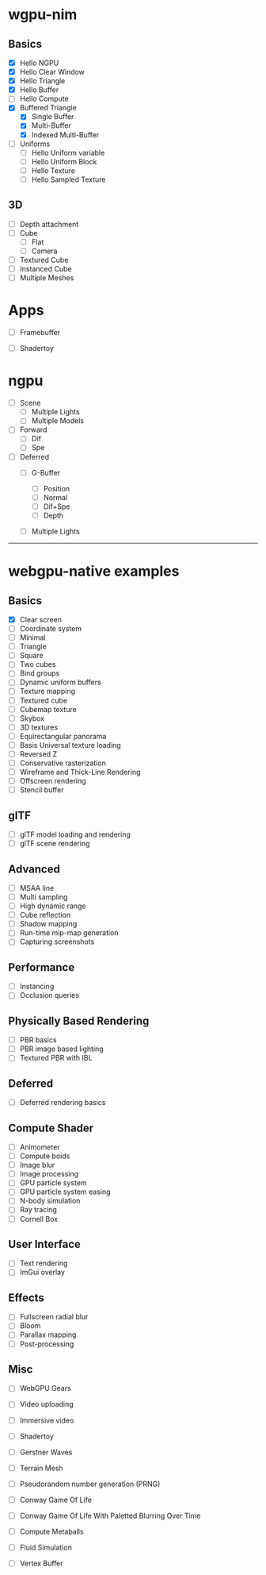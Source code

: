 # wgpu-nim
## Basics
- [x] Hello NGPU
- [x] Hello Clear Window
- [x] Hello Triangle
- [x] Hello Buffer
- [ ] Hello Compute
- [x] Buffered Triangle
  - [x] Single Buffer
  - [x] Multi-Buffer
  - [x] Indexed Multi-Buffer
- [ ] Uniforms
  - [ ] Hello Uniform variable
  - [ ] Hello Uniform Block
  - [ ] Hello Texture
  - [ ] Hello Sampled Texture

## 3D
- [ ] Depth attachment
- [ ] Cube
  - [ ] Flat
  - [ ] Camera
- [ ] Textured Cube
- [ ] Instanced Cube
- [ ] Multiple Meshes

# Apps
- [ ] Framebuffer
- [ ] Shadertoy


# ngpu
- [ ] Scene
  - [ ] Multiple Lights
  - [ ] Multiple Models

- [ ] Forward
  - [ ] Dif
  - [ ] Spe

- [ ] Deferred
  - [ ] G-Buffer
    - [ ] Position
    - [ ] Normal
    - [ ] Dif+Spe
    - [ ] Depth
  - [ ] Multiple Lights


---
# webgpu-native examples
## Basics
- [x] Clear screen
- [ ] Coordinate system
- [ ] Minimal
- [ ] Triangle
- [ ] Square
- [ ] Two cubes
- [ ] Bind groups
- [ ] Dynamic uniform buffers
- [ ] Texture mapping
- [ ] Textured cube
- [ ] Cubemap texture
- [ ] Skybox
- [ ] 3D textures
- [ ] Equirectangular panorama
- [ ] Basis Universal texture loading
- [ ] Reversed Z
- [ ] Conservative rasterization
- [ ] Wireframe and Thick-Line Rendering
- [ ] Offscreen rendering
- [ ] Stencil buffer
## glTF
- [ ] glTF model loading and rendering
- [ ] glTF scene rendering
## Advanced
- [ ] MSAA line
- [ ] Multi sampling
- [ ] High dynamic range
- [ ] Cube reflection
- [ ] Shadow mapping
- [ ] Run-time mip-map generation
- [ ] Capturing screenshots
## Performance
- [ ] Instancing
- [ ] Occlusion queries
## Physically Based Rendering
- [ ] PBR basics
- [ ] PBR image based lighting
- [ ] Textured PBR with IBL
## Deferred
- [ ] Deferred rendering basics
## Compute Shader
- [ ] Animometer
- [ ] Compute boids
- [ ] Image blur
- [ ] Image processing
- [ ] GPU particle system
- [ ] GPU particle system easing
- [ ] N-body simulation
- [ ] Ray tracing
- [ ] Cornell Box
## User Interface
- [ ] Text rendering
- [ ] ImGui overlay
## Effects
- [ ] Fullscreen radial blur
- [ ] Bloom
- [ ] Parallax mapping
- [ ] Post-processing
## Misc
- [ ] WebGPU Gears
- [ ] Video uploading
- [ ] Immersive video
- [ ] Shadertoy
- [ ] Gerstner Waves
- [ ] Terrain Mesh
- [ ] Pseudorandom number generation (PRNG)
- [ ] Conway Game Of Life
- [ ] Conway Game Of Life With Paletted Blurring Over Time
- [ ] Compute Metaballs
- [ ] Fluid Simulation
- [ ] Vertex Buffer

